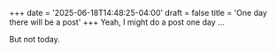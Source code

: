 +++
date = '2025-06-18T14:48:25-04:00'
draft = false
title = 'One day there will be a post'
+++
Yeah, I might do a post one day ...

But not today.